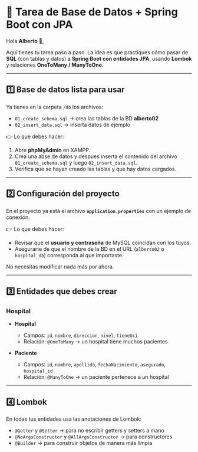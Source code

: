 # 📘 Tarea de Base de Datos + Spring Boot con JPA

Hola **Alberto** 👋,

Aquí tienes tu tarea paso a paso. La idea es que practiques cómo pasar de **SQL** (con tablas y datos) a **Spring Boot con entidades JPA**, usando **Lombok** y relaciones **OneToMany / ManyToOne**.

---

## 1️⃣ Base de datos lista para usar
Ya tienes en la carpeta `/db` los archivos:

- `01_create_schema.sql` → crea las tablas de la BD **alberto02**
- `02_insert_data.sql` → inserta datos de ejemplo

👉 Lo que debes hacer:
1. Abre **phpMyAdmin** en XAMPP.
2. Crea una abse de datos y despues inserta el contenido del archivo `01_create_schema.sql` y luego `02_insert_data.sql`.
3. Verifica que se hayan creado las tablas y que hay datos cargados.

---

## 2️⃣ Configuración del proyecto
En el proyecto ya está el archivo **`application.properties`** con un ejemplo de conexión.

👉 Lo que debes hacer:
- Revisar que el **usuario y contraseña** de MySQL coincidan con los tuyos.
- Asegurarte de que el nombre de la BD en el URL (`alberto02` o `hospital_db`) corresponda al que importaste.

No necesitas modificar nada más por ahora.

---

## 3️⃣ Entidades que debes crear

### Hospital
- **Hospital**
    - Campos: `id`, `nombre`, `direccion`, `nivel`, `tieneUci`
    - Relación: `@OneToMany` → un hospital tiene muchos pacientes

- **Paciente**
    - Campos: `id`, `nombre`, `apellido`, `fechaNacimiento`, `asegurado`, `hospital_id`
    - Relación: `@ManyToOne` → un paciente pertenece a un hospital

---

## 4️⃣ Lombok
En todas tus entidades usa las anotaciones de Lombok:
- `@Getter` y `@Setter` → para no escribir getters y setters a mano
- `@NoArgsConstructor` y `@AllArgsConstructor` → para constructores
- `@Builder` → para construir objetos de manera más limpia

